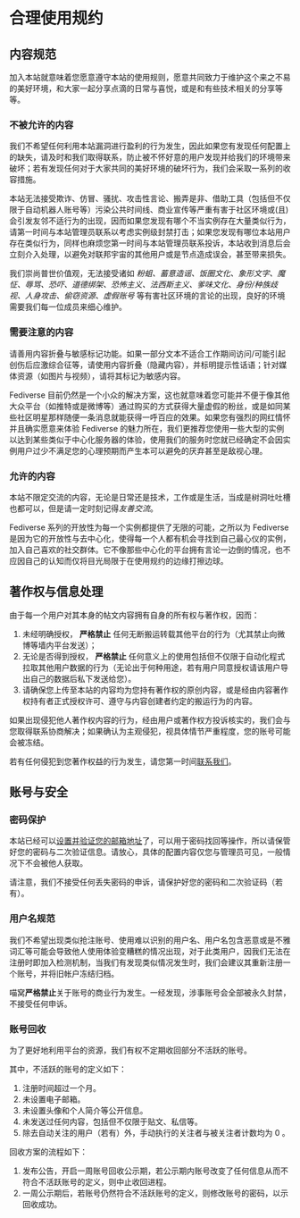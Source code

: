 # 合理使用规约 <Badge type="tip" text="AUP" vertical="top" />

## 内容规范

加入本站就意味着您愿意遵守本站的使用规则，愿意共同致力于维护这个来之不易的美好环境，和大家一起分享点滴的日常与喜悦，或是和有些技术相关的分享等等。

### 不被允许的内容

我们不希望任何利用本站漏洞进行盈利的行为发生，因此如果您有发现任何配置上的缺失，请及时和我们取得联系，防止被不怀好意的用户发现并给我们的环境带来破坏；若有发现任何对于大家共同的美好环境的破坏行为，我们会采取一系列的收容措施。

本站无法接受欺诈、仿冒、骚扰、攻击性言论、搬弄是非、借助工具（包括但不仅限于自动机器人账号等）污染公共时间线、商业宣传等严重有害于社区环境或(且)会引发友邻不适行为的出现，因而如果您发现有哪个不当实例存在大量类似行为，请第一时间与本站管理员联系以考虑实例级封禁打击；如果您发现有哪位本站用户存在类似行为，同样也麻烦您第一时间与本站管理员联系投诉，本站收到消息后会立刻介入处理，以避免对联邦宇宙的其他用户或是节点造成误会，甚至带来损失。

我们崇尚普世价值观，无法接受诸如 *粉蛆、蓄意造谣、饭圈文化、象形文字、魔怔、辱骂、恐吓、道德绑架、恐怖主义、法西斯主义、爹味文化、身份/种族歧视、人身攻击、偷窃资源、虚假账号* 等有害社区环境的言论的出现，良好的环境需要我们每一位成员来细心维护。

### 需要注意的内容

请善用内容折叠与敏感标记功能。如果一部分文本不适合工作期间访问/可能引起创伤后应激综合征等，请使用内容折叠（隐藏内容），并标明提示性话语；针对媒体资源（如图片与视频），请将其标记为敏感内容。

Fediverse 目前仍然是一个小众的解决方案，这也就意味着您可能并不便于像其他大众平台（如推特或是微博等）通过购买的方式获得大量虚假的粉丝，或是如同某些社区明星那样随便一条消息就能获得一呼百应的效果。如果您有强烈的网红情怀并且确实愿意来体验 Fediverse 的魅力所在，我们更推荐您使用一些大型的实例以达到某些类似于中心化服务器的体验，使用我们的服务时您就已经确定不会因实例用户过少不满足您的心理预期而产生本可以避免的厌弃甚至是敌视心理。

### 允许的内容

本站不限定交流的内容，无论是日常还是技术，工作或是生活，当成是树洞吐吐槽也都可以，但是请一定时刻记得*友善交流*。

Fediverse 系列的开放性为每一个实例都提供了无限的可能，之所以为 Fediverse 是因为它的开放性与去中心化，使得每一个人都有机会寻找到自己最心仪的实例，加入自己喜欢的社交群体。它不像那些中心化的平台拥有言论一边倒的情况，也不应因自己的认知而仅将目光局限于在使用规约的边缘打擦边球。

## 著作权与信息处理

由于每一个用户对其本身的帖文内容拥有自身的所有权与著作权，因而：

1. 未经明确授权， **严格禁止** 任何无断搬运转载其他平台的行为（尤其禁止向微博等墙内平台发送）；
2. 无论是否得到授权， **严格禁止** 任何意义上的使用包括但不仅限于自动化程式拉取其他用户数据的行为（无论出于何种用途，若有用户同意授权请该用户导出自己的数据后私下发送给您）。
3. 请确保您上传至本站的内容均为您持有著作权的原创内容，或是经由内容著作权持有者正式授权许可、遵守与内容创建者约定的搬运行为的内容。

如果出现侵犯他人著作权内容的行为，经由用户或著作权方投诉核实的，我们会与您取得联系协商解决；如果确认为主观侵犯，视具体情节严重程度，您的账号可能会被冻结。

若有任何侵犯到您著作权益的行为发生，请您第一时间[联系我们](/contact/)。

## 账号与安全

### 密码保护

本站已经可以[设置并验证您的邮箱地址](https://nya.one/settings/email)了，可以用于密码找回等操作，所以请保管好您的密码与二次验证信息。请放心，具体的配置内容仅您与管理员可见，一般情况下不会被他人获取。

请注意，我们不接受任何丢失密码的申诉，请保护好您的密码和二次验证码（若有）。

### 用户名规范

我们不希望出现类似抢注账号、使用难以识别的用户名、用户名包含恶意或是不雅词汇等可能会导致他人使用体验变糟糕的情况出现，对于此类用户，因我们无法在注册时即加入检测机制，当我们有发现类似情况发生时，我们会建议其重新注册一个账号，并将旧帐户冻结归档。

喵窝**严格禁止**关于账号的商业行为发生。一经发现，涉事账号会全部被永久封禁，不接受任何申诉。

### 账号回收

为了更好地利用平台的资源，我们有权不定期收回部分不活跃的账号。

其中，不活跃的账号的定义如下：

1. 注册时间超过一个月。
2. 未设置电子邮箱。
3. 未设置头像和个人简介等公开信息。
4. 未发送过任何内容，包括但不仅限于贴文、私信等。
5. 除去自动关注的用户（若有）外，手动执行的关注者与被关注者计数均为 0 。

回收方案的流程如下：

1. 发布公告，开启一周账号回收公示期，若公示期内账号改变了任何信息从而不符合不活跃账号的定义，则中止收回进程。
2. 一周公示期后，若账号仍然符合不活跃账号的定义，则修改账号的密码，以示回收成功。
